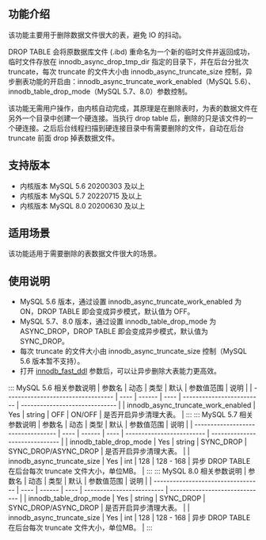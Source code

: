 ## 功能介绍
该功能主要用于删除数据文件很大的表，避免 IO 的抖动。

DROP TABLE 会将原数据库文件 (.ibd) 重命名为一个新的临时文件并返回成功，临时文件存放在 innodb_async_drop_tmp_dir 指定的目录下，并在后台分批次 truncate，每次 truncate 的文件大小由 innodb_async_truncate_size 控制，异步删表功能的开启由：innodb_async_truncate_work_enabled（MySQL 5.6）、innodb_table_drop_mode（MySQL 5.7、8.0）参数控制。

该功能无需用户操作，由内核自动完成，其原理是在删除表时，为表的数据文件在另外一个目录中创建一个硬连接。当执行 drop table 后，删除的只是该文件的一个硬连接。之后后台线程扫描到硬连接目录中有需要删除的文件，自动在后台 truncate 前面 drop 掉表数据文件。

## 支持版本
- 内核版本 MySQL 5.6 20200303 及以上
- 内核版本 MySQL 5.7 20220715 及以上
- 内核版本 MySQL 8.0 20200630 及以上

## 适用场景
该功能适用于需要删除的表数据文件很大的场景。

## 使用说明
- MySQL 5.6 版本，通过设置 innodb_async_truncate_work_enabled 为 ON，DROP TABLE 即会变成异步模式，默认值为 OFF。
- MySQL 5.7、8.0 版本，通过设置 innodb_table_drop_mode 为 ASYNC_DROP，DROP TABLE 即会变成异步模式，默认值为 SYNC_DROP。
- 每次 truncate 的文件大小由 innodb_async_truncate_size 控制（MySQL 5.6 版本暂不支持）。
- 打开 [innodb_fast_ddl](https://intl.cloud.tencent.com/document/product/236/43489) 参数后，可以让异步删除大表能力更高效。

<dx-tabs>
::: MySQL 5.6 相关参数说明
| 参数名                             | 动态 | 类型   | 默认 | 参数值范围                        | 说明                            |
| ---------------------------------- | ---- | ------ | ---- | ------------------------- | ------------------------------ |
| innodb_async_truncate_work_enabled | Yes  | string |  OFF   | ON/OFF      | 是否开启异步清理大表。          |
:::
::: MySQL 5.7 相关参数说明
| 参数名                             | 动态 | 类型   | 默认 | 参数值范围                        | 说明                            |
| ---------------------------------- | ---- | ------ | ---- | ------------------------- | ------------------------------ |
| innodb_table_drop_mode | Yes  | string |  SYNC_DROP   | SYNC_DROP/ASYNC_DROP    | 是否开启异步清理大表。          |
| innodb_async_truncate_size         | Yes  | int    | 128  | 128 - 168 | 异步 DROP TABLE 在后台每次 truncate 文件大小，单位MB。 |
:::
::: MySQL 8.0 相关参数说明
| 参数名                             | 动态 | 类型   | 默认 | 参数值范围                        | 说明                            |
| ---------------------------------- | ---- | ------ | ---- | ------------------------- | ------------------------------ |
| innodb_table_drop_mode | Yes  | string |  SYNC_DROP   | SYNC_DROP/ASYNC_DROP    | 是否开启异步清理大表。          |
| innodb_async_truncate_size         | Yes  | int    | 128  | 128 - 168 | 异步 DROP TABLE 在后台每次 truncate 文件大小，单位MB。 |
:::
</dx-tabs>
